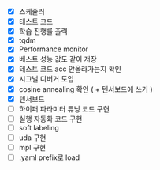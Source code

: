 - [x] 스케쥴러
- [x] 테스트 코드
- [x] 학습 진행률 출력
- [x] tqdm
- [x] Performance monitor
- [x] 베스트 성능 값도 같이 저장
- [x] 테스트 코드 acc 안올라가는지 확인
- [x] 시그널 디버거 도입
- [x] cosine annealing 확인 ( + 텐서보드에 쓰기 )
- [x] 텐서보드
- [ ] 하이퍼 파라미터 튜닝 코드 구현
- [ ] 실행 자동화 코드 구현
- [ ] soft labeling
- [ ] uda 구현
- [ ] mpl 구현
- [ ] .yaml prefix로 load
